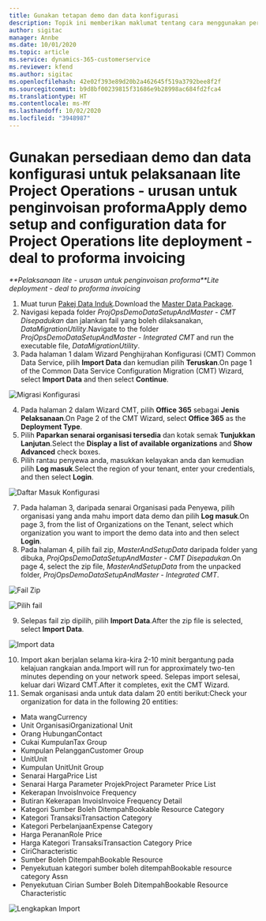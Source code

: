 ```yaml
---
title: Gunakan tetapan demo dan data konfigurasi
description: Topik ini memberikan maklumat tentang cara menggunakan persediaan demo dan data konfigurasi untuk Project Operations.
author: sigitac
manager: Annbe
ms.date: 10/01/2020
ms.topic: article
ms.service: dynamics-365-customerservice
ms.reviewer: kfend
ms.author: sigitac
ms.openlocfilehash: 42e02f393e89d20b2a462645f519a3792bee8f2f
ms.sourcegitcommit: b9d8bf00239815f31686e9b28998ac684fd2fca4
ms.translationtype: HT
ms.contentlocale: ms-MY
ms.lasthandoff: 10/02/2020
ms.locfileid: "3948987"
---
```

# <a name="apply-demo-setup-and-configuration-data-for-project-operations-lite-deployment---deal-to-proforma-invoicing"></a><span data-ttu-id="1a174-103">Gunakan persediaan demo dan data konfigurasi untuk pelaksanaan lite Project Operations - urusan untuk penginvoisan proforma</span><span class="sxs-lookup"><span data-stu-id="1a174-103">Apply demo setup and configuration data for Project Operations lite deployment - deal to proforma invoicing</span></span>

<span data-ttu-id="1a174-104">_\*\*Pelaksanaan lite - urusan untuk penginvoisan proforma_</span><span class="sxs-lookup"><span data-stu-id="1a174-104">_\*\*Lite deployment - deal to proforma invoicing_</span></span>

1. <span data-ttu-id="1a174-105">Muat turun [Pakej Data Induk](https://download.microsoft.com/download/3/4/1/341bf279-a64f-4baa-af31-ce624859b518/ProjOpsSampleSetupData%20-%20CE%20only%20CMT.zip).</span><span class="sxs-lookup"><span data-stu-id="1a174-105">Download the [Master Data Package](https://download.microsoft.com/download/3/4/1/341bf279-a64f-4baa-af31-ce624859b518/ProjOpsSampleSetupData%20-%20CE%20only%20CMT.zip).</span></span> 
2. <span data-ttu-id="1a174-106">Navigasi kepada folder *ProjOpsDemoDataSetupAndMaster - CMT Disepadukan* dan jalankan fail yang boleh dilaksanakan, *DataMigrationUtility*.</span><span class="sxs-lookup"><span data-stu-id="1a174-106">Navigate to the folder *ProjOpsDemoDataSetupAndMaster - Integrated CMT* and run the executable file, *DataMigrationUtility*.</span></span>
3. <span data-ttu-id="1a174-107">Pada halaman 1 dalam Wizard Penghijrahan Konfigurasi (CMT) Common Data Service, pilih **Import Data** dan kemudian pilih **Teruskan**.</span><span class="sxs-lookup"><span data-stu-id="1a174-107">On page 1 of the Common Data Service Configuration Migration (CMT) Wizard, select **Import Data** and then select **Continue**.</span></span>

![Migrasi Konfigurasi](./media/1ConfigurationMigration.png)

4. <span data-ttu-id="1a174-109">Pada halaman 2 dalam Wizard CMT, pilih **Office 365** sebagai **Jenis Pelaksanaan**.</span><span class="sxs-lookup"><span data-stu-id="1a174-109">On Page 2 of the CMT Wizard, select **Office 365** as the **Deployment Type**.</span></span>
5. <span data-ttu-id="1a174-110">Pilih **Paparkan senarai organisasi tersedia** dan kotak semak **Tunjukkan Lanjutan**.</span><span class="sxs-lookup"><span data-stu-id="1a174-110">Select the **Display a list of available organizations** and **Show Advanced** check boxes.</span></span>
6. <span data-ttu-id="1a174-111">Pilih rantau penyewa anda, masukkan kelayakan anda dan kemudian pilih **Log masuk**.</span><span class="sxs-lookup"><span data-stu-id="1a174-111">Select the region of your tenant, enter your credentials, and then select **Login**.</span></span>

![Daftar Masuk Konfigurasi](./media/2ConfigurationSignin.png)

7. <span data-ttu-id="1a174-113">Pada halaman 3, daripada senarai Organisasi pada Penyewa, pilih organisasi yang anda mahu import data demo dan pilih **Log masuk**.</span><span class="sxs-lookup"><span data-stu-id="1a174-113">On page 3, from the list of Organizations on the Tenant, select which organization you want to import the demo data into and then select **Login**.</span></span>
8. <span data-ttu-id="1a174-114">Pada halaman 4, pilih fail zip, *MasterAndSetupData* daripada folder yang dibuka, *ProjOpsDemoDataSetupAndMaster - CMT Disepadukan*.</span><span class="sxs-lookup"><span data-stu-id="1a174-114">On page 4, select the zip file, *MasterAndSetupData* from the unpacked folder, *ProjOpsDemoDataSetupAndMaster - Integrated CMT*.</span></span>

![Fail Zip](./media/3ZipFile.png)

![Pilih fail](./media/4SelectAFile.png)

9. <span data-ttu-id="1a174-117">Selepas fail zip dipilih, pilih **Import Data**.</span><span class="sxs-lookup"><span data-stu-id="1a174-117">After the zip file is selected, select **Import Data**.</span></span>

![Import data](./media/5ImportData.png)

10. <span data-ttu-id="1a174-119">Import akan berjalan selama kira-kira 2-10 minit bergantung pada kelajuan rangkaian anda.</span><span class="sxs-lookup"><span data-stu-id="1a174-119">Import will run for approximately two-ten minutes depending on your network speed.</span></span> <span data-ttu-id="1a174-120">Selepas import selesai, keluar dari Wizard CMT.</span><span class="sxs-lookup"><span data-stu-id="1a174-120">After it completes, exit the CMT Wizard.</span></span> 
11. <span data-ttu-id="1a174-121">Semak organisasi anda untuk data dalam 20 entiti berikut:</span><span class="sxs-lookup"><span data-stu-id="1a174-121">Check your organization for data in the following 20 entities:</span></span>

- <span data-ttu-id="1a174-122">Mata wang</span><span class="sxs-lookup"><span data-stu-id="1a174-122">Currency</span></span>
- <span data-ttu-id="1a174-123">Unit Organisasi</span><span class="sxs-lookup"><span data-stu-id="1a174-123">Organizational Unit</span></span>
- <span data-ttu-id="1a174-124">Orang Hubungan</span><span class="sxs-lookup"><span data-stu-id="1a174-124">Contact</span></span>
- <span data-ttu-id="1a174-125">Cukai Kumpulan</span><span class="sxs-lookup"><span data-stu-id="1a174-125">Tax Group</span></span>
- <span data-ttu-id="1a174-126">Kumpulan Pelanggan</span><span class="sxs-lookup"><span data-stu-id="1a174-126">Customer Group</span></span>
- <span data-ttu-id="1a174-127">Unit</span><span class="sxs-lookup"><span data-stu-id="1a174-127">Unit</span></span>
- <span data-ttu-id="1a174-128">Kumpulan Unit</span><span class="sxs-lookup"><span data-stu-id="1a174-128">Unit Group</span></span>
- <span data-ttu-id="1a174-129">Senarai Harga</span><span class="sxs-lookup"><span data-stu-id="1a174-129">Price List</span></span>
- <span data-ttu-id="1a174-130">Senarai Harga Parameter Projek</span><span class="sxs-lookup"><span data-stu-id="1a174-130">Project Parameter Price List</span></span>
- <span data-ttu-id="1a174-131">Kekerapan Invois</span><span class="sxs-lookup"><span data-stu-id="1a174-131">Invoice Frequency</span></span>
- <span data-ttu-id="1a174-132">Butiran Kekerapan Invois</span><span class="sxs-lookup"><span data-stu-id="1a174-132">Invoice Frequency Detail</span></span>
- <span data-ttu-id="1a174-133">Kategori Sumber Boleh Ditempah</span><span class="sxs-lookup"><span data-stu-id="1a174-133">Bookable Resource Category</span></span>
- <span data-ttu-id="1a174-134">Kategori Transaksi</span><span class="sxs-lookup"><span data-stu-id="1a174-134">Transaction Category</span></span>
- <span data-ttu-id="1a174-135">Kategori Perbelanjaan</span><span class="sxs-lookup"><span data-stu-id="1a174-135">Expense Category</span></span>
- <span data-ttu-id="1a174-136">Harga Peranan</span><span class="sxs-lookup"><span data-stu-id="1a174-136">Role Price</span></span>
- <span data-ttu-id="1a174-137">Harga Kategori Transaksi</span><span class="sxs-lookup"><span data-stu-id="1a174-137">Transaction Category Price</span></span>
- <span data-ttu-id="1a174-138">Ciri</span><span class="sxs-lookup"><span data-stu-id="1a174-138">Characteristic</span></span>
- <span data-ttu-id="1a174-139">Sumber Boleh Ditempah</span><span class="sxs-lookup"><span data-stu-id="1a174-139">Bookable Resource</span></span>
- <span data-ttu-id="1a174-140">Penyekutuan kategori sumber boleh ditempah</span><span class="sxs-lookup"><span data-stu-id="1a174-140">Bookable resource category Assn</span></span>
- <span data-ttu-id="1a174-141">Penyekutuan Cirian Sumber Boleh Ditempah</span><span class="sxs-lookup"><span data-stu-id="1a174-141">Bookable Resource Characteristic</span></span>

![Lengkapkan Import](./media/6CompleteImport.png)
